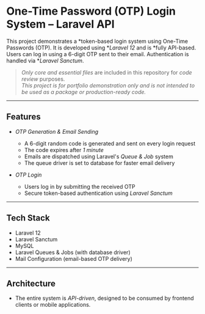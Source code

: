 # One-Time Password (OTP) Login System – Laravel API

This project demonstrates a *token-based login system using One-Time Passwords (OTP). It is developed using **Laravel 12* and is *fully API-based. Users can log in using a 6-digit OTP sent to their email. Authentication is handled via **Laravel Sanctum*.

> *Only core and essential files* are included in this repository for *code review* purposes.  
> *This project is for portfolio demonstration only and is not intended to be used as a package or production-ready code.*

---

## Features

- *OTP Generation & Email Sending*
  - A 6-digit random code is generated and sent on every login request
  - The code expires after *1 minute*
  - Emails are dispatched using Laravel's *Queue & Job* system
  - The queue driver is set to database for faster email delivery

- *OTP Login*
  - Users log in by submitting the received OTP
  - Secure token-based authentication using *Laravel Sanctum*

---

## Tech Stack

- Laravel 12
- Laravel Sanctum
- MySQL
- Laravel Queues & Jobs (with database driver)
- Mail Configuration (email-based OTP delivery)

---

## Architecture

- The entire system is *API-driven*, designed to be consumed by frontend clients or mobile applications.
